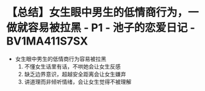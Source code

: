 # 【总结】女生眼中男生的低情商行为，一做就容易被拉黑 - P1 - 池子的恋爱日记 - BV1MA411S7SX

-   女生眼中男生的低情商行为容易被拉黑
    1.  不懂女生话里有话，不哄她会让女生反感
    2.  缺乏边界意识，超越安全距离会让女生嫌弃
    3.  讲道理而非倾听情绪，会让女生觉得不被理解